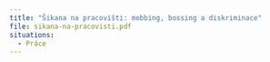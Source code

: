 ```yaml
---
title: "Šikana na pracovišti: mobbing, bossing a diskriminace"
file: sikana-na-pracovisti.pdf
situations:
  - Práce
---
```

